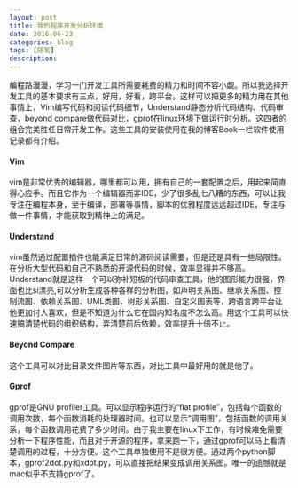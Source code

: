 ```yaml
---
layout: post
title: 我的程序开发分析环境
date: 2016-06-23
categories: blog
tags: [随笔]
description: 
---
```


编程路漫漫，学习一门开发工具所需要耗费的精力和时间不容小觑。所以我选择开发工具的基本要求有三点，好用，好看，跨平台。这样可以把更多的精力用在其他事情上，Vim编写代码和阅读代码细节，Understand静态分析代码结构、代码审查，beyond compare做代码对比，gprof在linux环境下做运行时分析。这四者的组合完美胜任日常开发工作。这些工具的安装使用在我的博客Book一栏软件使用记录都有介绍。

#### Vim
vim是非常优秀的编辑器，哪里都可以用，拥有自己的一套配置之后，用起来简直得心应手。而且它作为一个编辑器而非IDE，少了很多乱七八糟的东西，可以让我专注在编程本身，至于编译，部署等事情，脚本的优雅程度远远超过IDE，专注与做一件事情，才能获取到精神上的满足。

#### Understand
vim虽然通过配置插件也能满足日常的源码阅读需要，但是还是具有一些局限性。在分析大型代码和自己不熟悉的开源代码的时候，效率显得并不够高。Understand就是这样一个可以弥补短板的代码审查工具，他的图形能力很强，界面也比si漂亮,可以分析生成各种各样的分析图，如声明关系图、继承关系图、控制流图、依赖关系图、UML类图、树形关系图、自定义图表等，跨语言跨平台让他更加讨人喜欢，但是不知道为什么它在国内知名度不怎么高。用这个工具可以快速搞清楚代码的组织结构，弄清楚前后依赖，效率提升十倍不止。

#### Beyond Compare
这个工具可以对比目录文件图片等东西，对比工具中最好用的就是他了。

#### Gprof
gprof是GNU profiler工具。可以显示程序运行的“flat profile”，包括每个函数的调用次数，每个函数消耗的处理器时间。也可以显示“调用图”，包括函数的调用关系，每个函数调用花费了多少时间。由于我主要在linux下工作，有时候难免需要分析一下程序性能，而且对于开源的程序，拿来跑一下，通过gprof可以马上看清楚调用的过程，十分方便。这个工具单独使用不是很方便。通过两个python脚本，gprof2dot.py和xdot.py，可以直接把结果变成调用关系图。唯一的遗憾就是mac似乎不支持gprof了。
